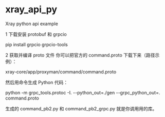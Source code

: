 # xray_api_py
Xray python api example

1 下载安装 protobuf 和 grpcio

pip install grpcio grpcio-tools

2 获取并编译 proto 文件
你可以把官方的 command.proto 下载下来（路径示例）：

xray-core/app/proxyman/command/command.proto

然后用命令生成 Python 代码：

python -m grpc_tools.protoc -I. --python_out=./gen --grpc_python_out=. command.proto

生成的 command_pb2.py 和 command_pb2_grpc.py 就是你调用用的库。
